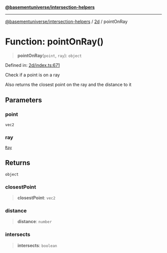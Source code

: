 [**@basementuniverse/intersection-helpers**](../../README.md)

***

[@basementuniverse/intersection-helpers](../../README.md) / [2d](../README.md) / pointOnRay

# Function: pointOnRay()

> **pointOnRay**(`point`, `ray`): `object`

Defined in: [2d/index.ts:671](https://github.com/basementuniverse/intersection-helpers/blob/98a1762f467a7b92d986d7a09e3582c961f718d2/src/2d/index.ts#L671)

Check if a point is on a ray

Also returns the closest point on the ray and the distance to it

## Parameters

### point

`vec2`

### ray

[`Ray`](../types/type-aliases/Ray.md)

## Returns

`object`

### closestPoint

> **closestPoint**: `vec2`

### distance

> **distance**: `number`

### intersects

> **intersects**: `boolean`
